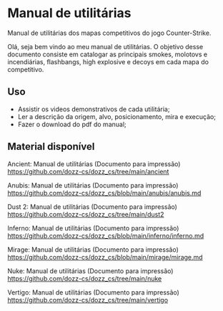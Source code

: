 # Manual de utilitárias

Manual de utilitárias dos mapas competitivos do jogo Counter-Strike.


Olá, seja bem vindo ao meu manual de utilitárias. O objetivo desse documento consiste em catalogar as principais smokes, molotovs e incendiárias, flashbangs, high explosive e decoys em cada mapa do competitivo.

## Uso

- Assistir os videos demonstrativos de cada utilitária;
- Ler a descrição da origem, alvo, posicionamento, mira e execução;
- Fazer o download do pdf do manual;

## Material disponível

Ancient: Manual de utilitárias (Documento para impressão)  
https://github.com/dozz-cs/dozz_cs/tree/main/ancient   

Anubis: Manual de utilitárias (Documento para impressão)   
https://github.com/dozz-cs/dozz_cs/blob/main/anubis/anubis.md

Dust 2: Manual de utilitárias (Documento para impressão)  
https://github.com/dozz-cs/dozz_cs/tree/main/dust2   

Inferno: Manual de utilitárias (Documento para impressão)   
https://github.com/dozz-cs/dozz_cs/blob/main/inferno/inferno.md

Mirage: Manual de utilitárias (Documento para impressão)   
https://github.com/dozz-cs/dozz_cs/blob/main/mirage/mirage.md   

Nuke: Manual de utilitárias (Documento para impressão)  
https://github.com/dozz-cs/dozz_cs/tree/main/nuke   

Vertigo: Manual de utilitárias (Documento para impressão)    
https://github.com/dozz-cs/dozz_cs/tree/main/vertigo   